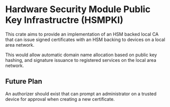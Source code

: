# Hardware Security Module Public Key Infrastructre (HSMPKI)
This crate aims to provide an implementation of an HSM backed local CA that can issue signed certificates with an HSM backing to devices on a local area network.

This would allow automatic domain name allocation based on public key hashing, and signature issuance to registered services on the local area network.

## Future Plan
An authorizer should exist that can prompt an administrator on a trusted device for approval when creating a new certificate. 